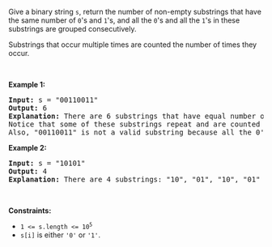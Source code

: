 Give a binary string `` s ``, return the number of non-empty substrings that have the same number of `` 0 ``'s and `` 1 ``'s, and all the `` 0 ``'s and all the `` 1 ``'s in these substrings are grouped consecutively.

Substrings that occur multiple times are counted the number of times they occur.

&nbsp;

__Example 1:__

<pre>
<strong>Input:</strong> s = "00110011"
<strong>Output:</strong> 6
<strong>Explanation:</strong> There are 6 substrings that have equal number of consecutive 1's and 0's: "0011", "01", "1100", "10", "0011", and "01".
Notice that some of these substrings repeat and are counted the number of times they occur.
Also, "00110011" is not a valid substring because all the 0's (and 1's) are not grouped together.
</pre>

__Example 2:__

<pre>
<strong>Input:</strong> s = "10101"
<strong>Output:</strong> 4
<strong>Explanation:</strong> There are 4 substrings: "10", "01", "10", "01" that have equal number of consecutive 1's and 0's.
</pre>

&nbsp;

__Constraints:__

*   <code>1 &lt;= s.length &lt;= 10<sup>5</sup></code>
*   `` s[i] `` is either `` '0' `` or `` '1' ``.